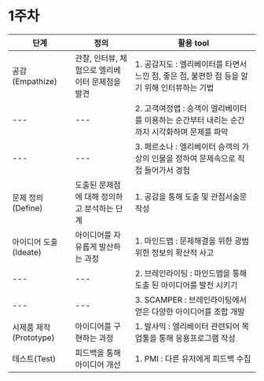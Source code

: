 # 1주차 

단계|정의|활용 tool
---|---|---|
공감(Empathize)|관찰, 인터뷰, 체험으로 엘리베이터 문제점을 발견|1. 공감지도 : 엘리베이터를 타면서 느낀 점, 좋은 점, 불편한 점 등을 알기 위해 인터뷰하는 기법|
---|---|2. 고객여정맵 : 승객이 엘리베이터를 이용하는 순간부터 내리는 순간까지 시각화하며 문제를 파악
---|---|3. 페르소나 : 엘리베이터 승객의 가상의 인물을 정하여 문제속으로 직접 들어가서 경험
문제 정의(Define)|도출된 문제점에 대해 정의하고 분석하는 단계|1. 공감을 통해 도출 및 관점서술문 작성|
아이디어 도출(Ideate)|아이디어를 자유롭게 발산하는 과정|1. 마인드맵 : 문제해결을 위한 광범위한 정보의 확산적 사고|
---|---|2. 브레인라이팅 : 마인드맵을 통해 도출 된 아이디어를 발전 시키기|
---|---|3. SCAMPER : 브레인라이팅에서 얻은 다양한 아이디어를 조합 개발|
시제품 제작(Prototype)|아이디어를 구현하는 과정|1. 발사믹 : 엘리베이터 관련되어 목업툴을 통해 응용프로그램 작성|
테스트(Test)|피드백을 통해 아이디어 개선|1. PMI : 다른 유저에게 피드백 수집|

